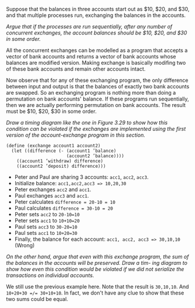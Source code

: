 Suppose that the balances in three accounts start out as $10, $20, and $30,
and that multiple processes run, exchanging the balances in the accounts.

*Argue that if the processes are run sequentially, after any number of concurrent exchanges, the
account balances should be $10, $20, and $30 in some order.*

All the concurrent exchanges can be modelled as a program that accepts a vector of bank accounts
and returns a vector of bank accounts whose balances are modified version.
Making exchange is basically modifing two of these bank accounts and remain other accounts intact.

Now observe that for any of these exchanging program, the only difference between input and output
is that the balances of exactly two bank accounts are swapped. So an exchanging program is nothing more than
doing a permutation on bank accounts' balance.
If these programs run sequentially,
then we are actually performing permutation on bank accounts.
The result must be $10, $20, $30 in some order.

*Draw a timing diagram like the one in Figure 3.29 to show
how this condition can be violated if the exchanges are implemented
using the first version of the account-exchange program in this section.*

    (define (exchange account1 account2)
      (let ((difference (- (account1 ’balance)
                           (account2 ’balance))))
        ((account1 ’withdraw) difference)
        ((account2 ’deposit) difference)))

* Peter and Paul are sharing 3 accounts: `acc1`, `acc2`, `acc3`.
* Initialize balance: `acc1,acc2,acc3 => 10,20,30`
* Peter exchanges `acc2` and `acc1`.
* Paul exchanges `acc3` and `acc1`.
* Peter calculates `difference = 20-10 = 10`
* Paul calculates `difference = 30-10 = 20`
* Peter sets `acc2` to `20-10=10`
* Peter sets `acc1` to `10+10=20`
* Paul sets `acc3` to `30-20=10`
* Paul sets `acc1` to `10+20=30`
* Finally, the balance for each account: `acc1, acc2, acc3 => 30,10,10` (Wrong)

*On the other hand, argue that even with this exchange program, the
sum of the balances in the accounts will be preserved. Draw a tim-
ing diagram to show how even this condition would be violated if
we did not serialize the transactions on individual accounts.*

We still use the previous example here. Note that the result is `30,10,10`.
And `10+20+30 =/= 30+10+10`. In fact, we don't have any clue to show that these
two sums could be equal.

